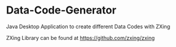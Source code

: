 # Data-Code-Generator

Java Desktop Application to create different Data Codes with ZXing

ZXing Library can be found at https://github.com/zxing/zxing
